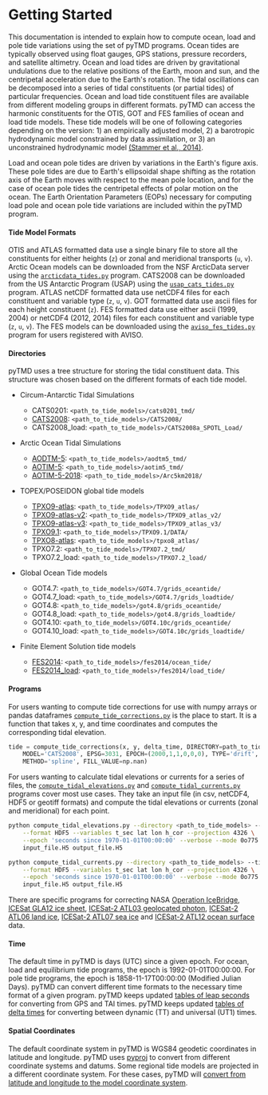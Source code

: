 Getting Started
===============

This documentation is intended to explain how to compute ocean, load and pole tide variations using the set of pyTMD programs.
Ocean tides are typically observed using float gauges, GPS stations, pressure recorders, and satellite altimetry.
Ocean and load tides are driven by gravitational undulations due to the relative positions of the Earth, moon and sun, and the centripetal acceleration due to the Earth's rotation.
The tidal oscillations can be decomposed into a series of tidal constituents (or partial tides) of particular frequencies.
Ocean and load tide constituent files are available from different modeling groups in different formats.
pyTMD can access the harmonic constituents for the OTIS, GOT and FES families of ocean and load tide models.
These tide models will be one of following categories depending on the version: 1) an empirically adjusted model, 2) a barotropic hydrodynamic model constrained by data assimilation, or 3) an unconstrained hydrodynamic model [(Stammer et al., 2014)](https://doi.org/10.1002/2014RG000450).

Load and ocean pole tides are driven by variations in the Earth's figure axis.
These pole tides are due to Earth's ellipsoidal shape shifting as the rotation axis of the Earth moves with respect to the mean pole location, and for the case of ocean pole tides the centripetal effects of polar motion on the ocean.
The Earth Orientation Parameters (EOPs) necessary for computing load pole and ocean pole tide variations are included within the pyTMD program.

#### Tide Model Formats
OTIS and ATLAS formatted data use a single binary file to store all the constituents for either heights (`z`) or zonal and meridional transports (`u`, `v`).
Arctic Ocean models can be downloaded from the NSF ArcticData server using the [`arcticdata_tides.py`](https://github.com/tsutterley/pyTMD/blob/main/scripts/arcticdata_tides.py) program.
CATS2008 can be downloaded from the US Antarctic Program (USAP) using the [`usap_cats_tides.py`](https://github.com/tsutterley/pyTMD/blob/main/scripts/usap_cats_tides.py) program.
ATLAS netCDF formatted data use netCDF4 files for each constituent and variable type (`z`, `u`, `v`).
GOT formatted data use ascii files for each height constituent (`z`).
FES formatted data use either ascii (1999, 2004) or netCDF4 (2012, 2014) files for each constituent and variable type (`z`, `u`, `v`).
The FES models can be downloaded using the [`aviso_fes_tides.py`](https://github.com/tsutterley/pyTMD/blob/main/scripts/aviso_fes_tides.py) program for users registered with AVISO.

#### Directories
pyTMD uses a tree structure for storing the tidal constituent data.
This structure was chosen based on the different formats of each tide model.

- Circum-Antarctic Tidal Simulations
    * CATS0201: `<path_to_tide_models>/cats0201_tmd/`
    * [CATS2008](https://www.usap-dc.org/view/dataset/601235): `<path_to_tide_models>/CATS2008/`
    * CATS2008_load: `<path_to_tide_models>/CATS2008a_SPOTL_Load/`

- Arctic Ocean Tidal Simulations
    * [AODTM-5](https://arcticdata.io/catalog/view/doi:10.18739/A2901ZG3N): `<path_to_tide_models>/aodtm5_tmd/`
    * [AOTIM-5](https://arcticdata.io/catalog/view/doi:10.18739/A2S17SS80): `<path_to_tide_models>/aotim5_tmd/`
    * [AOTIM-5-2018](https://arcticdata.io/catalog/view/doi:10.18739/A21R6N14K): `<path_to_tide_models>/Arc5km2018/`

- TOPEX/POSEIDON global tide models
    * [TPXO9-atlas](https://www.tpxo.net/tpxo-products-and-registration): `<path_to_tide_models>/TPXO9_atlas/`
    * [TPXO9-atlas-v2](https://www.tpxo.net/tpxo-products-and-registration): `<path_to_tide_models>/TPXO9_atlas_v2/`
    * [TPXO9-atlas-v3](https://www.tpxo.net/tpxo-products-and-registration): `<path_to_tide_models>/TPXO9_atlas_v3/`
    * [TPXO9.1](https://www.tpxo.net/tpxo-products-and-registration): `<path_to_tide_models>/TPXO9.1/DATA/`
    * [TPXO8-atlas](https://www.tpxo.net/tpxo-products-and-registration): `<path_to_tide_models>/tpxo8_atlas/`
    * TPXO7.2: `<path_to_tide_models>/TPXO7.2_tmd/`
    * TPXO7.2_load: `<path_to_tide_models>/TPXO7.2_load/`

- Global Ocean Tide models
    * GOT4.7: `<path_to_tide_models>/GOT4.7/grids_oceantide/`
    * GOT4.7_load: `<path_to_tide_models>/GOT4.7/grids_loadtide/`
    * GOT4.8: `<path_to_tide_models>/got4.8/grids_oceantide/`
    * GOT4.8_load: `<path_to_tide_models>/got4.8/grids_loadtide/`
    * GOT4.10: `<path_to_tide_models>/GOT4.10c/grids_oceantide/`
    * GOT4.10_load: `<path_to_tide_models>/GOT4.10c/grids_loadtide/`

- Finite Element Solution tide models
    * [FES2014](https://www.aviso.altimetry.fr/data/products/auxiliary-products/global-tide-fes.html): `<path_to_tide_models>/fes2014/ocean_tide/`
    * [FES2014_load](https://www.aviso.altimetry.fr/data/products/auxiliary-products/global-tide-fes.html): `<path_to_tide_models>/fes2014/load_tide/`

#### Programs
For users wanting to compute tide corrections for use with numpy arrays or pandas dataframes [`compute_tide_corrections.py`](https://github.com/tsutterley/pyTMD/blob/main/pyTMD/compute_tide_corrections.py) is the place to start.  It is a function that takes x, y, and time coordinates and computes the corresponding tidal elevation.
```python
tide = compute_tide_corrections(x, y, delta_time, DIRECTORY=path_to_tide_models,
    MODEL='CATS2008', EPSG=3031, EPOCH=(2000,1,1,0,0,0), TYPE='drift', TIME='GPS',
    METHOD='spline', FILL_VALUE=np.nan)
```

For users wanting to calculate tidal elevations or currents for a series of files, the [`compute_tidal_elevations.py`](https://github.com/tsutterley/pyTMD/blob/main/scripts/compute_tidal_elevations.py) and [`compute_tidal_currents.py`](https://github.com/tsutterley/pyTMD/blob/main/scripts/compute_tidal_currents.py) programs cover most use cases.  They take an input file (in csv, netCDF4, HDF5 or geotiff formats) and compute the tidal elevations or currents (zonal and meridional) for each point.
```bash
python compute_tidal_elevations.py --directory <path_to_tide_models> --tide CATS2008 \
    --format HDF5 --variables t_sec lat lon h_cor --projection 4326 \
    --epoch 'seconds since 1970-01-01T00:00:00' --verbose --mode 0o775 \
    input_file.H5 output_file.H5

python compute_tidal_currents.py --directory <path_to_tide_models> --tide CATS2008 \
    --format HDF5 --variables t_sec lat lon h_cor --projection 4326 \
    --epoch 'seconds since 1970-01-01T00:00:00' --verbose --mode 0o775 \
    input_file.H5 output_file.H5
```

There are specific programs for correcting NASA [Operation IceBridge](https://github.com/tsutterley/pyTMD/blob/main/scripts/compute_tides_icebridge_data.py), [ICESat GLA12 ice sheet](https://github.com/tsutterley/pyTMD/blob/main/scripts/compute_tides_ICESat_GLA12.py), [ICESat-2 ATL03 geolocated photon](https://github.com/tsutterley/pyTMD/blob/main/scripts/compute_tides_ICESat2_ATL03.py), [ICESat-2 ATL06 land ice](https://github.com/tsutterley/pyTMD/blob/main/scripts/compute_tides_ICESat2_ATL06.py), [ICESat-2 ATL07 sea ice](https://github.com/tsutterley/pyTMD/blob/main/scripts/compute_tides_ICESat2_ATL07.py) and [ICESat-2 ATL12 ocean surface](https://github.com/tsutterley/pyTMD/blob/main/scripts/compute_tides_ICESat2_ATL12.py) data.

#### Time
The default time in pyTMD is days (UTC) since a given epoch.
For ocean, load and equilibrium tide programs, the epoch is 1992-01-01T00:00:00.
For pole tide programs, the epoch is 1858-11-17T00:00:00 (Modified Julian Days).
pyTMD can convert different time formats to the necessary time format of a given program.
pyTMD keeps updated [tables of leap seconds](https://github.com/tsutterley/pyTMD/blob/main/pyTMD/data/leap-seconds.list) for converting from GPS and TAI times.
pyTMD keeps updated [tables of delta times](https://github.com/tsutterley/pyTMD/blob/main/pyTMD/data/merged_deltat.data) for converting between dynamic (TT) and universal (UT1) times.

#### Spatial Coordinates
The default coordinate system in pyTMD is WGS84 geodetic coordinates in latitude and longitude.
pyTMD uses [pyproj](https://pypi.org/project/pyproj/) to convert from different coordinate systems and datums.
Some regional tide models are projected in a different coordinate system.
For these cases, pyTMD will [convert from latitude and longitude to the model coordinate system](https://github.com/tsutterley/pyTMD/blob/main/pyTMD/convert_ll_xy.py).
